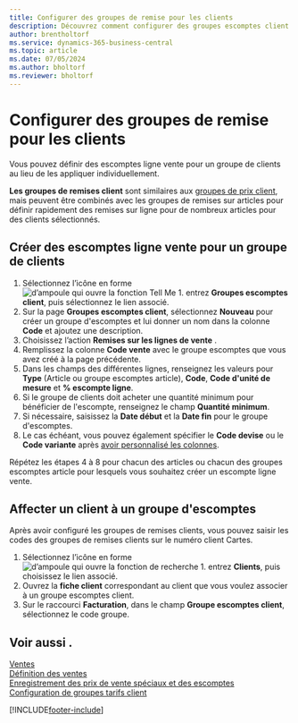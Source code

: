 ```yaml
---
title: Configurer des groupes de remise pour les clients
description: Découvrez comment configurer des groupes escomptes client et créer des escomptes ligne vente pour ces groupes.
author: brentholtorf
ms.service: dynamics-365-business-central
ms.topic: article
ms.date: 07/05/2024
ms.author: bholtorf
ms.reviewer: bholtorf
---
```

# <a name="set-up-customer-discount-groups"></a>Configurer des groupes de remise pour les clients

Vous pouvez définir des escomptes ligne vente pour un groupe de clients au lieu de les appliquer individuellement.

**Les groupes de remises client** sont similaires aux [groupes de prix client](sales-how-to-set-up-customer-price-groups.md), mais peuvent être combinés avec les groupes de remises sur articles pour définir rapidement des remises sur ligne pour de nombreux articles pour des clients sélectionnés.

## <a name="create-sales-line-discounts-for-a-customer-group"></a>Créer des escomptes ligne vente pour un groupe de clients

1. Sélectionnez l’icône en forme ![d’ampoule qui ouvre la fonction Tell Me 1.](media/ui-search/search_small.png "Dites-moi ce que vous voulez faire") entrez **Groupes escomptes client**, puis sélectionnez le lien associé.
2. Sur la page **Groupes escomptes client**, sélectionnez **Nouveau** pour créer un groupe d'escomptes et lui donner un nom dans la colonne **Code** et ajoutez une description.
3. Choisissez l’action  **Remises sur les lignes de vente** .
4. Remplissez la colonne **Code vente** avec le groupe escomptes que vous avez créé à la page précédente.
5. Dans les champs des différentes lignes, renseignez les valeurs pour **Type** (Article ou groupe escomptes article), **Code**, **Code d'unité de mesure** et **% escompte ligne**.
6. Si le groupe de clients doit acheter une quantité minimum pour bénéficier de l'escompte, renseignez le champ **Quantité minimum**.
7. Si nécessaire, saisissez la **Date début** et la **Date fin** pour le groupe d'escomptes.
8. Le cas échéant, vous pouvez également spécifier le **Code devise** ou le **Code variante** après [avoir personnalisé les colonnes](ui-personalization-user.md).

Répétez les étapes 4 à 8 pour chacun des articles ou chacun des groupes escomptes article pour lesquels vous souhaitez créer un escompte ligne vente.

## <a name="assign-a-customer-to-a-discount-group"></a>Affecter un client à un groupe d'escomptes

Après avoir configuré les groupes de remises clients, vous pouvez saisir les codes des groupes de remises clients sur le numéro client Cartes.

1. Sélectionnez l’icône en forme ![d’ampoule qui ouvre la fonction de recherche 1.](media/ui-search/search_small.png "Dites-moi ce que vous voulez faire") entrez **Clients**, puis choisissez le lien associé.
2. Ouvrez la **fiche client** correspondant au client que vous voulez associer à un groupe escomptes client.
3. Sur le raccourci **Facturation**, dans le champ **Groupe escomptes client**, sélectionnez le code groupe.

## <a name="see-also"></a>Voir aussi .

[Ventes](sales-manage-sales.md)  
[Définition des ventes](sales-setup-sales.md)  
[Enregistrement des prix de vente spéciaux et des escomptes](sales-how-record-sales-price-discount-payment-agreements.md)  
[Configuration de groupes tarifs client](sales-how-to-set-up-customer-price-groups.md)  

[!INCLUDE[footer-include](includes/footer-banner.md)]

